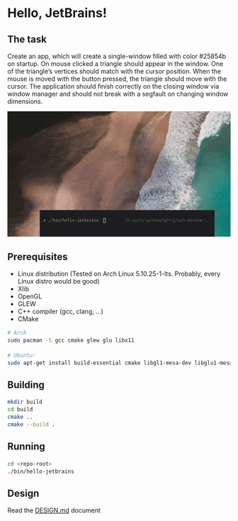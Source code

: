 # Hello, JetBrains!

## The task

Create an app, which will create a single-window filled with color #25854b on startup. On mouse clicked a triangle should appear in the window. One of the triangle’s vertices should match with the cursor position. When the mouse is moved with the button pressed, the triangle should move with the cursor. The application should finish correctly on the closing window via window manager and should not break with a segfault on changing window dimensions.

![usage](./utility/usage.gif)

## Prerequisites

- Linux distribution 
  (Tested on Arch Linux 5.10.25-1-lts. Probably, every Linux distro would be good)
- Xlib
- OpenGL
- GLEW
- C++ compiler (gcc, clang, ...)
- CMake

```bash
# Arch
sudo pacman -S gcc cmake glew glu libx11

# Ubuntu:
sudo apt-get install build-essential cmake libgl1-mesa-dev libglu1-mesa-dev libgl-dev libglew-dev libx11-dev
```

## Building

```bash
mkdir build
cd build
cmake ..
cmake --build .
```

## Running

```bash
cd <repo-root>
./bin/hello-jetbrains
```

## Design

Read the [DESIGN.md](./DESIGN.md) document
